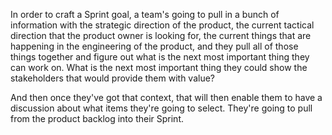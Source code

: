 In order to craft a Sprint goal, a team's going to pull in a bunch of information with the strategic direction of the product, the current tactical direction that the product owner is looking for, the current things that are happening in the engineering of the product, and they pull all of those things together and figure out what is the next most important thing they can work on. What is the next most important thing they could show the stakeholders that would provide them with value? 

And then once they've got that context, that will then enable them to have a discussion about what items they're going to select. They're going to pull from the product backlog into their Sprint.